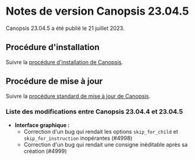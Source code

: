 # Notes de version Canopsis 23.04.5

Canopsis 23.04.5 a été publié le 21 juillet 2023.

## Procédure d'installation

Suivre la [procédure d'installation de Canopsis](../guide-administration/installation/index.md).

## Procédure de mise à jour

Suivre la [procédure standard de mise à jour de Canopsis](../guide-administration/mise-a-jour/index.md).

### Liste des modifications entre Canopsis 23.04.4 et 23.04.5

*  **Interface graphique :**
    *  Correction d'un bug qui rendait les options `skip_for_child` et `skip_for_instruction` inopérantes (#4998)
    *  Correction d'un bug qui rendait une consigne inéditable après sa création (#4999)
